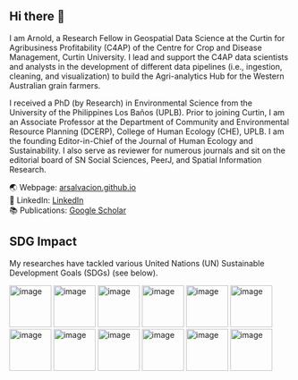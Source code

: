 ## Hi there 👋

I am Arnold, a Research Fellow in Geospatial Data Science at the Curtin for Agribusiness Profitability (C4AP) of the Centre for Crop and Disease Management, Curtin University. 
I lead and support the C4AP data scientists and analysts in the development of different data pipelines (i.e., ingestion, cleaning, and visualization) to build the Agri-analytics Hub for the Western Australian grain farmers.

I received a PhD (by Research) in Environmental Science from the University of the Philippines Los Baños (UPLB). 
Prior to joining Curtin, I am an Associate Professor at the Department of Community and Environmental Resource Planning (DCERP), College of Human Ecology (CHE), UPLB. 
I am the founding Editor-in-Chief of the Journal of Human Ecology and Sustainability. I also serve as reviewer for numerous journals and sit on the editorial board of SN Social Sciences, PeerJ, and Spatial Information Research.

🌏 Webpage: <a href="https://arsalvacion.github.io/">arsalvacion.github.io</a><br>
🔗 LinkedIn: <a href="https://www.linkedin.com/in/arnold-salvacion-98166949/">LinkedIn</a><br>
📚 Publications: <a href= "https://scholar.google.com/citations?user=OH852c8AAAAJ&hl=en">Google Scholar</a><br>

## SDG Impact
My researches have tackled various United Nations (UN) Sustainable Development Goals (SDGs) (see below).

<a href="https://sdgs.un.org/goals/goal1"><img width="75" height="75" alt="image" src="https://github.com/user-attachments/assets/cabb0b37-e7e4-4e3a-938d-161801a349ad"/></a>
<a href="https://sdgs.un.org/goals/goal2"><img width="75" height="75" alt="image" src="https://github.com/user-attachments/assets/2ad4270c-f4f7-4bac-9f6b-407f55d85d12" /></a>
<a href="https://sdgs.un.org/goals/goal3"><img width="75" height="75" alt="image" src="https://github.com/user-attachments/assets/8e2fe84a-41c7-4c4c-aab1-38cb45fb57b7" /></a>
<a href="https://sdgs.un.org/goals/goal6"><img width="75" height="75" alt="image" src="https://github.com/user-attachments/assets/6502b7e9-19b1-407e-b2de-070453e6d49c" /></a>
<a href="https://sdgs.un.org/goals/goal7"><img width="75" height="75" alt="image" src="https://github.com/user-attachments/assets/d0c982da-b316-4f6f-958c-fec2efc41b60" /></a>
<a href="https://sdgs.un.org/goals/goal8"><img width="75" height="75" alt="image" src="https://github.com/user-attachments/assets/50b6decb-3fb0-41f6-bdf7-05d39a0455c9" /></a>
<a href="https://sdgs.un.org/goals/goal10"><img width="75" height="75" alt="image" src="https://github.com/user-attachments/assets/6a90d280-bbbc-447d-8384-8fc438fee391" /></a>
<a href="https://sdgs.un.org/goals/goal11"><img width="75" height="75" alt="image" src="https://github.com/user-attachments/assets/0c73ccc6-4035-4b26-9f83-309ec79a43dc"/></a>
<a href="https://sdgs.un.org/goals/goal12"><img width="75" height="75" alt="image" src="https://github.com/user-attachments/assets/432e69bb-48c2-452a-ae28-3d5a986ca0b0"/></a>
<a href="https://sdgs.un.org/goals/goal13"><img width="75" height="75" alt="image" src="https://github.com/user-attachments/assets/c126684f-6b60-4c8c-801b-4da2463d83f2"/></a>
<a href="https://sdgs.un.org/goals/goal14"><img width="75" height="75" alt="image" src="https://github.com/user-attachments/assets/e47f3b8a-8144-4616-b900-bdff64c7c682" /></a>
<a href="https://sdgs.un.org/goals/goal16"><img width="75" height="75" alt="image" src="https://github.com/user-attachments/assets/5f71547f-a07d-400e-bc60-84a48b37cc2c" /></a>












<!--
**arsalvacion/arsalvacion** is a ✨ _special_ ✨ repository because its `README.md` (this file) appears on your GitHub profile.

Here are some ideas to get you started:

- 🔭 I’m currently working on ...
- 🌱 I’m currently learning ...
- 👯 I’m looking to collaborate on ...
- 🤔 I’m looking for help with ...
- 💬 Ask me about ...
- 📫 How to reach me: ...
- 😄 Pronouns: ...
- ⚡ Fun fact: ...
-->
